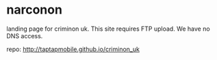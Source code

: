 narconon
========

landing page for criminon uk. This site requires FTP upload. We have no DNS access.

repo: http://taptapmobile.github.io/criminon_uk
